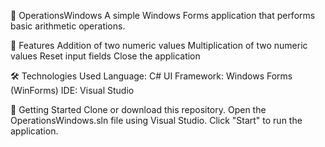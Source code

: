 🧮 OperationsWindows
A simple Windows Forms application that performs basic arithmetic operations.

📝 Features
Addition of two numeric values
Multiplication of two numeric values
Reset input fields
Close the application

🛠️ Technologies Used
Language: C#
UI Framework: Windows Forms (WinForms)
IDE: Visual Studio

🚀 Getting Started
Clone or download this repository.
Open the OperationsWindows.sln file using Visual Studio.
Click "Start" to run the application.

